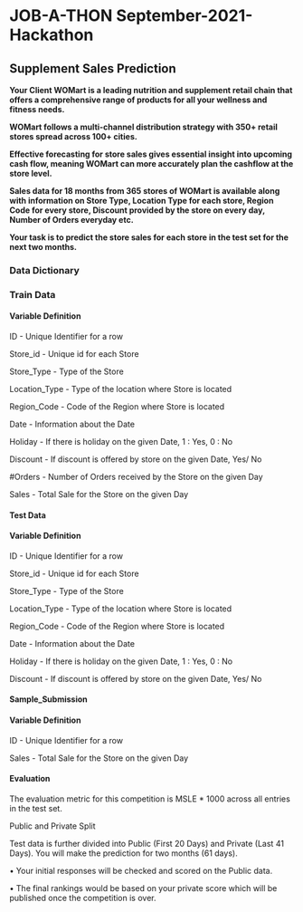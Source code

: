 # JOB-A-THON September-2021-Hackathon
## Supplement Sales Prediction

**Your Client WOMart is a leading nutrition and supplement retail chain that offers a comprehensive range of products for all your wellness and fitness needs.**

**WOMart follows a multi-channel distribution strategy with 350+ retail stores spread across 100+ cities.**

**Effective forecasting for store sales gives essential insight into upcoming cash flow, meaning WOMart can more accurately plan the cashflow at the store level.**

**Sales data for 18 months from 365 stores of WOMart is available along with information on Store Type, Location Type for each store, Region Code for every store, Discount provided by the store on every day, Number of Orders everyday etc.**

**Your task is to predict the store sales for each store in the test set for the next two months.**

### Data Dictionary
### Train Data

#### Variable	Definition

ID - Unique Identifier for a row

Store_id - Unique id for each Store

Store_Type - Type of the Store

Location_Type - Type of the location where Store is located

Region_Code - Code of the Region where Store is located

Date - Information about the Date

Holiday - If there is holiday on the given Date, 1 : Yes, 0 : No

Discount - If discount is offered by store on the given Date, Yes/ No

#Orders - Number of Orders received by the Store on the given Day

Sales - Total Sale for the Store on the given Day

#### Test Data
#### Variable	Definition

ID - Unique Identifier for a row

Store_id - Unique id for each Store

Store_Type - Type of the Store

Location_Type - Type of the location where Store is located

Region_Code - Code of the Region where Store is located

Date - Information about the Date

Holiday - If there is holiday on the given Date, 1 : Yes, 0 : No

Discount - If discount is offered by store on the given Date, Yes/ No

#### Sample_Submission
#### Variable	Definition

ID - Unique Identifier for a row

Sales - Total Sale for the Store on the given Day

#### Evaluation

The evaluation metric for this competition is MSLE * 1000 across all entries in the test set.

Public and Private Split

Test data is further divided into Public (First 20 Days) and Private (Last 41 Days). You will make the prediction for two months (61 days).

•	Your initial responses will be checked and scored on the Public data.

•	The final rankings would be based on your private score which will be published once the competition is over.
